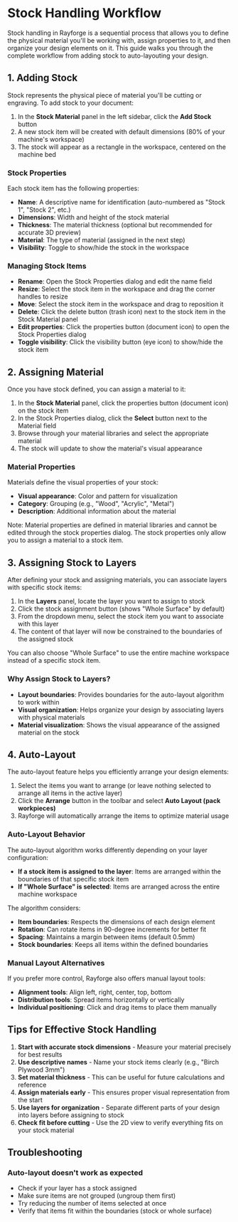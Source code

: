 # Stock Handling Workflow

Stock handling in Rayforge is a sequential process that allows you to define the physical material you'll be working with, assign properties to it, and then organize your design elements on it. This guide walks you through the complete workflow from adding stock to auto-layouting your design.

## 1. Adding Stock

Stock represents the physical piece of material you'll be cutting or engraving. To add stock to your document:

1. In the **Stock Material** panel in the left sidebar, click the **Add Stock** button
2. A new stock item will be created with default dimensions (80% of your machine's workspace)
3. The stock will appear as a rectangle in the workspace, centered on the machine bed

### Stock Properties

Each stock item has the following properties:
- **Name**: A descriptive name for identification (auto-numbered as "Stock 1", "Stock 2", etc.)
- **Dimensions**: Width and height of the stock material
- **Thickness**: The material thickness (optional but recommended for accurate 3D preview)
- **Material**: The type of material (assigned in the next step)
- **Visibility**: Toggle to show/hide the stock in the workspace

### Managing Stock Items

- **Rename**: Open the Stock Properties dialog and edit the name field
- **Resize**: Select the stock item in the workspace and drag the corner handles to resize
- **Move**: Select the stock item in the workspace and drag to reposition it
- **Delete**: Click the delete button (trash icon) next to the stock item in the Stock Material panel
- **Edit properties**: Click the properties button (document icon) to open the Stock Properties dialog
- **Toggle visibility**: Click the visibility button (eye icon) to show/hide the stock item

## 2. Assigning Material

Once you have stock defined, you can assign a material to it:

1. In the **Stock Material** panel, click the properties button (document icon) on the stock item
2. In the Stock Properties dialog, click the **Select** button next to the Material field
3. Browse through your material libraries and select the appropriate material
4. The stock will update to show the material's visual appearance

### Material Properties

Materials define the visual properties of your stock:
- **Visual appearance**: Color and pattern for visualization
- **Category**: Grouping (e.g., "Wood", "Acrylic", "Metal")
- **Description**: Additional information about the material

Note: Material properties are defined in material libraries and cannot be edited through the stock properties dialog. The stock properties only allow you to assign a material to a stock item.

## 3. Assigning Stock to Layers

After defining your stock and assigning materials, you can associate layers with specific stock items:

1. In the **Layers** panel, locate the layer you want to assign to stock
2. Click the stock assignment button (shows "Whole Surface" by default)
3. From the dropdown menu, select the stock item you want to associate with this layer
4. The content of that layer will now be constrained to the boundaries of the assigned stock

You can also choose "Whole Surface" to use the entire machine workspace instead of a specific stock item.

### Why Assign Stock to Layers?

- **Layout boundaries**: Provides boundaries for the auto-layout algorithm to work within
- **Visual organization**: Helps organize your design by associating layers with physical materials
- **Material visualization**: Shows the visual appearance of the assigned material on the stock

## 4. Auto-Layout

The auto-layout feature helps you efficiently arrange your design elements:

1. Select the items you want to arrange (or leave nothing selected to arrange all items in the active layer)
2. Click the **Arrange** button in the toolbar and select **Auto Layout (pack workpieces)**
3. Rayforge will automatically arrange the items to optimize material usage

### Auto-Layout Behavior

The auto-layout algorithm works differently depending on your layer configuration:

- **If a stock item is assigned to the layer**: Items are arranged within the boundaries of that specific stock item
- **If "Whole Surface" is selected**: Items are arranged across the entire machine workspace

The algorithm considers:
- **Item boundaries**: Respects the dimensions of each design element
- **Rotation**: Can rotate items in 90-degree increments for better fit
- **Spacing**: Maintains a margin between items (default 0.5mm)
- **Stock boundaries**: Keeps all items within the defined boundaries

### Manual Layout Alternatives

If you prefer more control, Rayforge also offers manual layout tools:
- **Alignment tools**: Align left, right, center, top, bottom
- **Distribution tools**: Spread items horizontally or vertically
- **Individual positioning**: Click and drag items to place them manually

## Tips for Effective Stock Handling

1. **Start with accurate stock dimensions** - Measure your material precisely for best results
2. **Use descriptive names** - Name your stock items clearly (e.g., "Birch Plywood 3mm")
3. **Set material thickness** - This can be useful for future calculations and reference
4. **Assign materials early** - This ensures proper visual representation from the start
5. **Use layers for organization** - Separate different parts of your design into layers before assigning to stock
6. **Check fit before cutting** - Use the 2D view to verify everything fits on your stock material

## Troubleshooting

### Auto-layout doesn't work as expected
- Check if your layer has a stock assigned
- Make sure items are not grouped (ungroup them first)
- Try reducing the number of items selected at once
- Verify that items fit within the boundaries (stock or whole surface)

